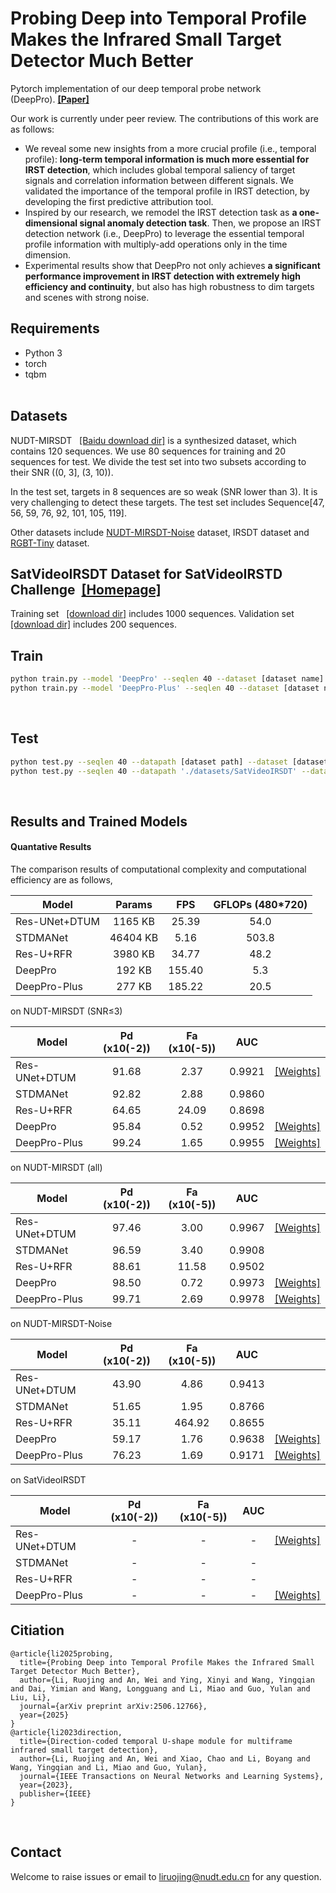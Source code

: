 # Probing Deep into Temporal Profile Makes the Infrared Small Target Detector Much Better

Pytorch implementation of our deep temporal probe network (DeepPro).&nbsp;[**[Paper]**](https://arxiv.org/pdf/2506.12766)

Our work is currently under peer review. The contributions of this work are as follows:

* We reveal some new insights from a more crucial profile (i.e., temporal profile): **long-term temporal information is much more essential for IRST detection**, which includes global temporal saliency of target signals and correlation information between different signals. We validated the importance of the temporal profile in IRST detection, by developing the first predictive attribution tool.
* Inspired by our research, we remodel the IRST detection task as **a one-dimensional signal anomaly detection task**. Then, we propose an IRST detection network (i.e., DeepPro) to leverage the essential temporal profile information with multiply-add operations only in the time dimension.
* Experimental results show that DeepPro not only achieves **a significant performance improvement in IRST detection with extremely high efficiency and continuity**, but also has high robustness to dim targets and scenes with strong noise.


## Requirements
- Python 3
- torch
- tqbm
<br><br>

## Datasets

NUDT-MIRSDT &nbsp; [[Baidu download dir]](https://pan.baidu.com/s/1pSN350eurMafLiHBQBnrPA?pwd=5whn)
is a synthesized dataset, which contains 120 sequences. We use 80 sequences for training and 20 sequences for test.
We divide the test set into two subsets according to their SNR ((0, 3], (3, 10)).

In the test set, targets in 8 sequences are so weak (SNR lower than 3). It is very challenging to detect these targets. The test set includes Sequence[47, 56, 59, 76, 92, 101, 105, 119].

Other datasets include [NUDT-MIRSDT-Noise](https://pan.baidu.com/s/13dyqYupi2Bbpb0nK0mGk_w?pwd=j784) dataset, IRSDT dataset and [RGBT-Tiny](https://github.com/XinyiYing/RGBT-Tiny) dataset.

## SatVideoIRSDT Dataset for SatVideoIRSTD Challenge &nbsp;[**[Homepage]**](https://videoirstd.github.io/)

Training set &nbsp; [[download dir]](https://pan.baidu.com/s/1qZn33wG7xDCjpFImPBTY5Q?pwd=8tvk) includes 1000 sequences. Validation set &nbsp; [[download dir]](https://pan.baidu.com/s/1ab3vUmIrwF9VAZSgc2EF3g?pwd=eqf2) includes 200 sequences.



## Train
```bash
python train.py --model 'DeepPro' --seqlen 40 --dataset [dataset name] --datapath [dataset path]
python train.py --model 'DeepPro-Plus' --seqlen 40 --dataset [dataset name] --datapath [dataset path]
```
<br>


## Test
```bash
python test.py --seqlen 40 --datapath [dataset path] --dataset [dataset name] --logpath [log path] --log_dir [trained model path]
python test.py --seqlen 40 --datapath './datasets/SatVideoIRSDT' --dataset 'SatVideoIRSDT' --logpath './log/' --log_dir 'SatVideoIRSDT__2025-07-22_19-41__SoftLoUloss_DeepPro-Plus_DataL40'  # test for SatVideoIRSTD challenge
```
<br>


## Results and Trained Models

#### Quantative Results 

The comparison results of computational complexity and computational efficiency are as follows,

| Model         | Params | FPS | GFLOPs (480*720) |
| ------------- |:------:|:---:|:----------------:|
| Res-UNet+DTUM | 1165 KB | 25.39 | 54.0 |
| STDMANet | 46404 KB | 5.16 | 503.8 |
| Res-U+RFR | 3980 KB | 34.77 | 48.2 |
| DeepPro | 192 KB | 155.40 | 5.3 |
| DeepPro-Plus | 277 KB | 185.22 | 20.5 |


on NUDT-MIRSDT (SNR≤3)

| Model         | Pd (x10(-2))|  Fa (x10(-5)) | AUC |  |
| ------------- |:-----------:|:-------------:|:---:|:------:|
| Res-UNet+DTUM | 91.68 | 2.37 | 0.9921 | [[Weights]](https://github.com/TinaLRJ/Multi-frame-infrared-small-target-detection-DTUM/blob/main/results/ResUNet_DTUM_SpatialDeepSupFalse_fullySup/ResUNet_DTUM.pth) |
| STDMANet | 92.82 | 2.88 | 0.9860 |
| Res-U+RFR | 64.65 | 24.09 | 0.8698 |
| DeepPro | 95.84 | 0.52 | 0.9952 | [[Weights]](https://github.com/TinaLRJ/DeepPro/tree/main/log/sem_seg/NUDT-MIRSDT__2024-12-28_16-21__SoftLoUloss_DeepPro_DataL40/checkpoints/best_model.pth) |
| DeepPro-Plus | 99.24 | 1.65 | 0.9955 | [[Weights]](https://github.com/TinaLRJ/DeepPro/tree/main/log/sem_seg/NUDT-MIRSDT__2024-12-28_16-21__SoftLoUloss_DeepPro-Plus_DataL40/checkpoints/best_model.pth) |


on NUDT-MIRSDT (all)

| Model         | Pd (x10(-2))|  Fa (x10(-5)) | AUC ||
| ------------- |:-------------:|:-----:|:-----:|:-----:|
| Res-UNet+DTUM | 97.46 | 3.00 | 0.9967 | [[Weights]](https://github.com/TinaLRJ/Multi-frame-infrared-small-target-detection-DTUM/blob/main/results/ResUNet_DTUM_SpatialDeepSupFalse_fullySup/ResUNet_DTUM.pth) |
| STDMANet | 96.59 | 3.40 | 0.9908 |
| Res-U+RFR | 88.61 | 11.58 | 0.9502 |
| DeepPro | 98.50 | 0.72 | 0.9973 | [[Weights]](https://github.com/TinaLRJ/DeepPro/tree/main/log/sem_seg/NUDT-MIRSDT__2024-12-28_16-21__SoftLoUloss_DeepPro_DataL40/checkpoints/best_model.pth) |
| DeepPro-Plus | 99.71 | 2.69 | 0.9978 | [[Weights]](https://github.com/TinaLRJ/DeepPro/tree/main/log/sem_seg/NUDT-MIRSDT__2024-12-28_16-21__SoftLoUloss_DeepPro-Plus_DataL40/checkpoints/best_model.pth) |


on NUDT-MIRSDT-Noise

| Model         | Pd (x10(-2))|  Fa (x10(-5)) | AUC ||
| ------------- |:-------------:|:-----:|:-----:|:-----:|
| Res-UNet+DTUM | 43.90 | 4.86 | 0.9413 |
| STDMANet | 51.65 | 1.95 | 0.8766 |
| Res-U+RFR | 35.11 | 464.92 | 0.8655 |
| DeepPro | 59.17 | 1.76 | 0.9638 | [[Weights]](https://github.com/TinaLRJ/DeepPro/tree/main/log/sem_seg/NUDT-MIRSDT-Noise8.0_FJY(g0.15-o1.3)__2024-12-27_23-28__SoftLoUloss_DeepPro_DataL40/checkpoints/best_model.pth) |
| DeepPro-Plus | 76.23 | 1.69 | 0.9171 | [[Weights]](https://github.com/TinaLRJ/DeepPro/tree/main/log/sem_seg/NUDT-MIRSDT-Noise8.0_FJY(g0.15-o1.3)__2024-12-27_23-28__SoftLoUloss_DeepPro-Plus_DataL40/checkpoints/best_model.pth) |


on SatVideoIRSDT

| Model         | Pd (x10(-2))|  Fa (x10(-5)) | AUC ||
| ------------- |:-------------:|:-----:|:-----:|:-----:|
| Res-UNet+DTUM | - | - | - | [[Weights]](https://github.com/TinaLRJ/Multi-frame-infrared-small-target-detection-DTUM/blob/main/results/SatVideoIRSTD_ResUNet_DTUM_SpatialDeepSupFalse_fullySup/ResUNet_DTUM.pth) |
| STDMANet | - | - | - |
| Res-U+RFR | - | - | - |
| DeepPro-Plus | - | - | - | [[Weights]](https://github.com/TinaLRJ/DeepPro/tree/main/log/sem_seg/SatVideoIRSDT__2025-07-22_19-41__SoftLoUloss_DeepPro-Plus_DataL40/checkpoints/best_model.pth) |


## Citiation
```
@article{li2025probing,
  title={Probing Deep into Temporal Profile Makes the Infrared Small Target Detector Much Better},
  author={Li, Ruojing and An, Wei and Ying, Xinyi and Wang, Yingqian and Dai, Yimian and Wang, Longguang and Li, Miao and Guo, Yulan and Liu, Li},
  journal={arXiv preprint arXiv:2506.12766},
  year={2025}
}
@article{li2023direction,
  title={Direction-coded temporal U-shape module for multiframe infrared small target detection},
  author={Li, Ruojing and An, Wei and Xiao, Chao and Li, Boyang and Wang, Yingqian and Li, Miao and Guo, Yulan},
  journal={IEEE Transactions on Neural Networks and Learning Systems},
  year={2023},
  publisher={IEEE}
}
```
<br>

## Contact
Welcome to raise issues or email to [liruojing@nudt.edu.cn](liruojing@nudt.edu.cn) for any question.
